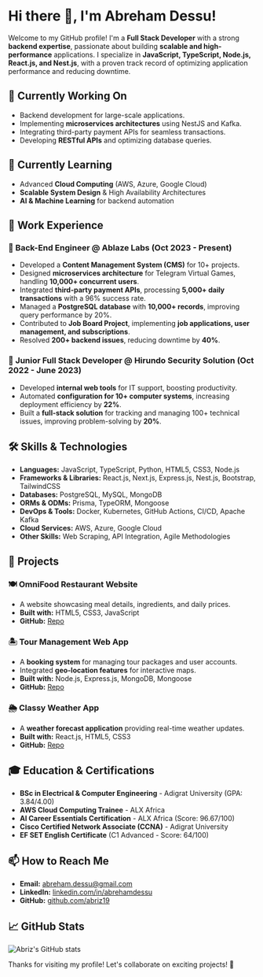 # Hi there 👋, I'm Abreham Dessu!

Welcome to my GitHub profile! I'm a **Full Stack Developer** with a strong **backend expertise**, passionate about building **scalable and high-performance** applications. I specialize in **JavaScript, TypeScript, Node.js, React.js, and Nest.js**, with a proven track record of optimizing application performance and reducing downtime.

## 🔭 Currently Working On

- Backend development for large-scale applications.
- Implementing **microservices architectures** using NestJS and Kafka.
- Integrating third-party payment APIs for seamless transactions.
- Developing **RESTful APIs** and optimizing database queries.

## 🌱 Currently Learning

- Advanced **Cloud Computing** (AWS, Azure, Google Cloud)
- **Scalable System Design** & High Availability Architectures
- **AI & Machine Learning** for backend automation

## 💼 Work Experience

### 🔹 Back-End Engineer @ **Ablaze Labs** (Oct 2023 - Present)
- Developed a **Content Management System (CMS)** for 10+ projects.
- Designed **microservices architecture** for Telegram Virtual Games, handling **10,000+ concurrent users**.
- Integrated **third-party payment APIs**, processing **5,000+ daily transactions** with a 96% success rate.
- Managed a **PostgreSQL database** with **10,000+ records**, improving query performance by 20%.
- Contributed to **Job Board Project**, implementing **job applications, user management, and subscriptions**.
- Resolved **200+ backend issues**, reducing downtime by **40%**.

### 🔹 Junior Full Stack Developer @ **Hirundo Security Solution** (Oct 2022 - June 2023)
- Developed **internal web tools** for IT support, boosting productivity.
- Automated **configuration for 10+ computer systems**, increasing deployment efficiency by **22%**.
- Built a **full-stack solution** for tracking and managing 100+ technical issues, improving problem-solving by **20%**.

## 🛠️ Skills & Technologies

- **Languages:** JavaScript, TypeScript, Python, HTML5, CSS3, Node.js
- **Frameworks & Libraries:** React.js, Next.js, Express.js, Nest.js, Bootstrap, TailwindCSS
- **Databases:** PostgreSQL, MySQL, MongoDB
- **ORMs & ODMs:** Prisma, TypeORM, Mongoose
- **DevOps & Tools:** Docker, Kubernetes, GitHub Actions, CI/CD, Apache Kafka
- **Cloud Services:** AWS, Azure, Google Cloud
- **Other Skills:** Web Scraping, API Integration, Agile Methodologies

## 🚀 Projects

### 🍽 OmniFood Restaurant Website
- A website showcasing meal details, ingredients, and daily prices.
- **Built with:** HTML5, CSS3, JavaScript  
- **GitHub:** [Repo](#)

### 🏝 Tour Management Web App
- A **booking system** for managing tour packages and user accounts.
- Integrated **geo-location features** for interactive maps.
- **Built with:** Node.js, Express.js, MongoDB, Mongoose  
- **GitHub:** [Repo](#)

### 🌦 Classy Weather App
- A **weather forecast application** providing real-time weather updates.
- **Built with:** React.js, HTML5, CSS3  
- **GitHub:** [Repo](#)

## 🎓 Education & Certifications

- **BSc in Electrical & Computer Engineering** - Adigrat University (GPA: 3.84/4.00)
- **AWS Cloud Computing Trainee** - ALX Africa
- **AI Career Essentials Certification** - ALX Africa (Score: 96.67/100)
- **Cisco Certified Network Associate (CCNA)** - Adigrat University
- **EF SET English Certificate** (C1 Advanced - Score: 64/100)

## 📫 How to Reach Me

- **Email:** abreham.dessu@gmail.com
- **LinkedIn:** [linkedin.com/in/abrehamdessu](https://www.linkedin.com/in/abrehamdessu)
- **GitHub:** [github.com/abriz19](https://github.com/abriz19)

## 📈 GitHub Stats

![Abriz's GitHub stats](https://github-readme-stats.vercel.app/api?username=abriz19&show_icons=true&theme=radical)

Thanks for visiting my profile! Let's collaborate on exciting projects! 🚀
